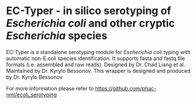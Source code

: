 # EC-Typer - in silico serotyping of *Escherichia coli*  and other cryptic *Escherichia* species
EC-Typer is a standalone serotyping module for *Escherichia coli* typing with automatic non-E.coli species identification. It supports fasta and fastq file formats (i.e. assembled and raw reads). Designed by Dr. Chad Liang et al. Maintained by Dr. Kyrylo Bessonov. This wrapper is designed and produced by Dr. Kyrylo Bessonov

For more information please refer to https://github.com/phac-nml/ecoli_serotyping
